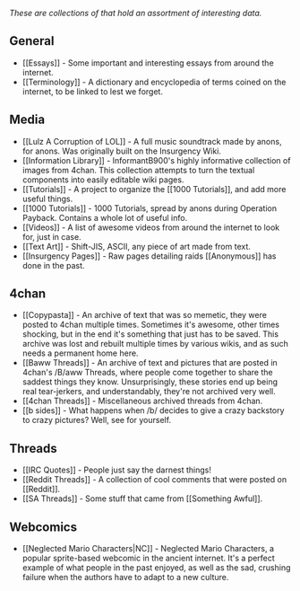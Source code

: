 *These are collections of that hold an assortment of interesting data.*

## General

* [[Essays]] - Some important and interesting essays from around the internet.
* [[Terminology]] - A dictionary and encyclopedia of terms coined on the internet, to be linked to lest we forget.

## Media

* [[Lulz A Corruption of LOL]] - A full music soundtrack made by anons, for anons. Was originally built on the Insurgency Wiki.
* [[Information Library]] - InformantB900's highly informative collection of images from 4chan. This collection attempts to turn the textual components into easily editable wiki pages.
* [[Tutorials]] - A project to organize the [[1000 Tutorials]], and add more useful things.
* [[1000 Tutorials]] - 1000 Tutorials, spread by anons during Operation Payback. Contains a whole lot of useful info.
* [[Videos]] - A list of awesome videos from around the internet to look for, just in case.
* [[Text Art]] - Shift-JIS, ASCII, any piece of art made from text.
* [[Insurgency Pages]] - Raw pages detailing raids [[Anonymous]] has done in the past.

## 4chan

* [[Copypasta]] - An archive of text that was so memetic, they were posted to 4chan multiple times. Sometimes it's awesome, other times shocking, but in the end it's something that just has to be saved. This archive was lost and rebuilt multiple times by various wikis, and as such needs a permanent home here.
* [[Baww Threads]] - An archive of text and pictures that are posted in 4chan's /B/aww Threads, where people come together to share the saddest things they know. Unsurprisingly, these stories end up being real tear-jerkers, and understandably, they're not archived very well.
* [[4chan Threads]] - Miscellaneous archived threads from 4chan.
* [[b sides]] - What happens when /b/ decides to give a crazy backstory to crazy pictures? Well, see for yourself.

## Threads

* [[IRC Quotes]] - People just say the darnest things!
* [[Reddit Threads]] - A collection of cool comments that were posted on [[Reddit]].
* [[SA Threads]] - Some stuff that came from [[Something Awful]].

## Webcomics

* [[Neglected Mario Characters|NC]] - Neglected Mario Characters, a popular sprite-based webcomic in the ancient internet. It's a perfect example of what people in the past enjoyed, as well as the sad, crushing failure when the authors have to adapt to a new culture.

